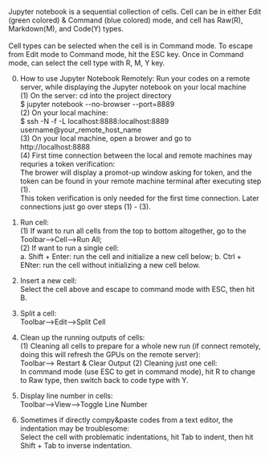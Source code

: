 Jupyter notebook is a sequential collection of cells. Cell can be in either Edit (green colored) & Command (blue colored) mode, and
cell has Raw(R), Markdown(M), and Code(Y) types. <br>
<br>
Cell types can be selected when the cell is in Command mode. To escape from Edit mode to Command mode, hit the ESC key. Once in Command mode, can select the cell type with R, M, Y key.<br>

0. How to use Jupyter Notebook Remotely: Run your codes on a remote server, while displaying the Jupyter notebook on your local machine<br>
(1) On the server: cd into the project directory<br>
$ jupyter notebook --no-browser --port=8889<br>
(2) On your local machine:<br>
$ ssh -N -f -L localhost:8888:localhost:8889 username@your_remote_host_name<br>
(3) On your local machine, open a brower and go to http://localhost:8888<br>
(4) First time connection between the local and remote machines may requries a token verification:<br>
The brower will display a promot-up window asking for token, and the token can be found in your remote machine terminal after executing step (1).<br>
This token verification is only needed for the first time connection. Later connections just go over steps (1) - (3).<br>

1. Run cell:<br>
(1) If want to run all cells from the top to bottom altogether, go to the Toolbar-->Cell-->Run All;<br>
(2) If want to run a single cell:<br>
  a. Shift + Enter: run the cell and initialize a new cell below;
  b. Ctrl + ENter: run the cell without initializing a new cell below.<br>

2. Insert a new cell:<br>
Select the cell above and escape to command mode with ESC, then hit B.<br>

3. Split a cell:<br>
Toolbar-->Edit-->Split Cell<br>

4. Clean up the running outputs of cells:<br>
(1) Cleaning all cells to prepare for a whole new run (if connect remotely, doing this will refresh the GPUs on the remote server):<br>
  Toolbar--> Restart & Clear Output
(2) Cleaning just one cell:<br>
  In command mode (use ESC to get in command mode), hit R to change to Raw type, then switch back to code type with Y.<br>

5. Display line number in cells:<br>
Toolbar-->View-->Toggle Line Number<br>

6. Sometimes if directly compy&paste codes from a text editor, the indentation may be troublesome:<br>
Select the cell with problematic indentations, hit Tab to indent, then hit Shift + Tab to inverse indentation.<br> 

